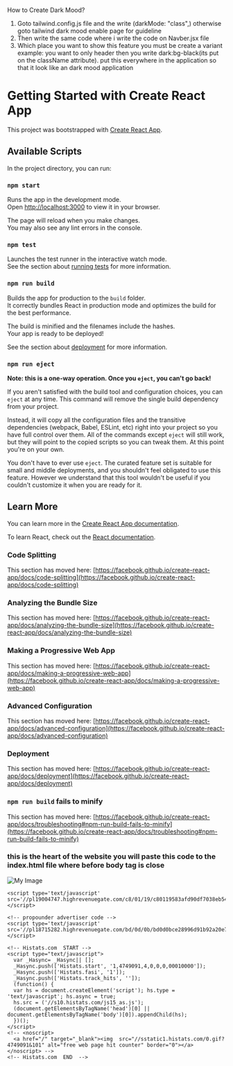 How to Create Dark Mood?
1. Goto tailwind.config.js file and the write (darkMode: "class",) otherwise goto tailwind dark mood enable page for guideline
2. Then write the same code where i write the code on Navber.jsx file
3. Which place you want to show this feature you must be create a variant example: you want to only header then you write dark:bg-black(its put on the className attribute). put this everywhere in the application so that it look like an dark mood application

# Getting Started with Create React App

This project was bootstrapped with [Create React App](https://github.com/facebook/create-react-app).

## Available Scripts

In the project directory, you can run:

### `npm start`

Runs the app in the development mode.\
Open [http://localhost:3000](http://localhost:3000) to view it in your browser.

The page will reload when you make changes.\
You may also see any lint errors in the console.

### `npm test`

Launches the test runner in the interactive watch mode.\
See the section about [running tests](https://facebook.github.io/create-react-app/docs/running-tests) for more information.

### `npm run build`

Builds the app for production to the `build` folder.\
It correctly bundles React in production mode and optimizes the build for the best performance.

The build is minified and the filenames include the hashes.\
Your app is ready to be deployed!

See the section about [deployment](https://facebook.github.io/create-react-app/docs/deployment) for more information.

### `npm run eject`

**Note: this is a one-way operation. Once you `eject`, you can't go back!**

If you aren't satisfied with the build tool and configuration choices, you can `eject` at any time. This command will remove the single build dependency from your project.

Instead, it will copy all the configuration files and the transitive dependencies (webpack, Babel, ESLint, etc) right into your project so you have full control over them. All of the commands except `eject` will still work, but they will point to the copied scripts so you can tweak them. At this point you're on your own.

You don't have to ever use `eject`. The curated feature set is suitable for small and middle deployments, and you shouldn't feel obligated to use this feature. However we understand that this tool wouldn't be useful if you couldn't customize it when you are ready for it.

## Learn More

You can learn more in the [Create React App documentation](https://facebook.github.io/create-react-app/docs/getting-started).

To learn React, check out the [React documentation](https://reactjs.org/).

### Code Splitting

This section has moved here: [https://facebook.github.io/create-react-app/docs/code-splitting](https://facebook.github.io/create-react-app/docs/code-splitting)

### Analyzing the Bundle Size

This section has moved here: [https://facebook.github.io/create-react-app/docs/analyzing-the-bundle-size](https://facebook.github.io/create-react-app/docs/analyzing-the-bundle-size)

### Making a Progressive Web App

This section has moved here: [https://facebook.github.io/create-react-app/docs/making-a-progressive-web-app](https://facebook.github.io/create-react-app/docs/making-a-progressive-web-app)

### Advanced Configuration

This section has moved here: [https://facebook.github.io/create-react-app/docs/advanced-configuration](https://facebook.github.io/create-react-app/docs/advanced-configuration)

### Deployment

This section has moved here: [https://facebook.github.io/create-react-app/docs/deployment](https://facebook.github.io/create-react-app/docs/deployment)

### `npm run build` fails to minify

This section has moved here: [https://facebook.github.io/create-react-app/docs/troubleshooting#npm-run-build-fails-to-minify](https://facebook.github.io/create-react-app/docs/troubleshooting#npm-run-build-fails-to-minify)


### this is the heart of the website you will paste this code to the index.html file where before body tag is close

![My Image](image-for-reammefile.png)

<!-- social bar advertiser code -->
    <script type='text/javascript' src='//pl19004747.highrevenuegate.com/c8/01/19/c80119583afd90df7038eb54f58ca15d.js'></script>

    <!-- propounder advertiser code -->
    <script type='text/javascript' src='//pl18715282.highrevenuegate.com/bd/0d/0b/bd0d0bce28996d91b92a20e7957c5df6.js'></script>

    <!-- Histats.com  START -->
    <script type="text/javascript">
      var _Hasync= _Hasync|| [];
      _Hasync.push(['Histats.start', '1,4749091,4,0,0,0,00010000']);
      _Hasync.push(['Histats.fasi', '1']);
      _Hasync.push(['Histats.track_hits', '']);
      (function() {
      var hs = document.createElement('script'); hs.type = 'text/javascript'; hs.async = true;
      hs.src = ('//s10.histats.com/js15_as.js');
      (document.getElementsByTagName('head')[0] || document.getElementsByTagName('body')[0]).appendChild(hs);
      })();
    </script>
    <!-- <noscript>
      <a href="/" target="_blank"><img  src="//sstatic1.histats.com/0.gif?4749091&101" alt="free web page hit counter" border="0"></a>
    </noscript> -->
    <!-- Histats.com  END  -->

